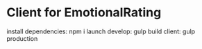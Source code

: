 # Client for EmotionalRating
install dependencies: npm i
launch develop: gulp
build client: gulp production
